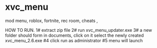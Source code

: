 # xvc_menu
mod menu, roblox, fortnite, rec room, cheats , 



HOW TO RUN.
1# extract zip file
2# run xvc_menu_updater.exe
3# a new folder should form in documents, click on it select the newly created xvc_menu_2.6.exe
#4 click run as administrator 
#5 menu will launch
